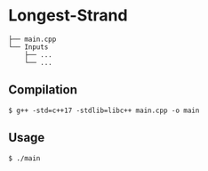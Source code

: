 # Longest-Strand

```
├── main.cpp
└── Inputs
    ├── ...
    └── ...
```

## Compilation

```
$ g++ -std=c++17 -stdlib=libc++ main.cpp -o main
```

## Usage

```
$ ./main
```
